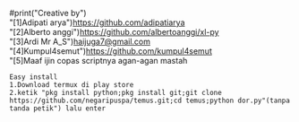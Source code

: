  #print("Creative by")
    <br>"[1]Adipati arya")https://github.com/adipatiarya
    <br>"[2]Alberto anggi")https://github.com/albertoanggi/xl-py
    <br>"[3]Ardi Mr A_S")haijuga7@gmail.com
    <br>"[4]Kumpul4semut")https://github.com/kumpul4semut
    <br>"[5]Maaf ijin copas scriptnya agan-agan mastah
    
    Easy install
    1.Download termux di play store
    2.ketik "pkg install python;pkg install git;git clone https://github.com/negaripuspa/temus.git;cd temus;python dor.py"(tanpa tanda petik") lalu enter
